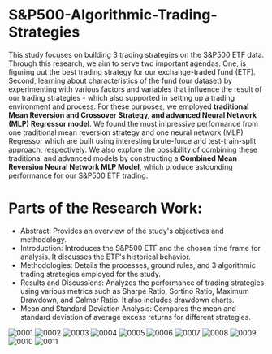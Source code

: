 # S&P500-Algorithmic-Trading-Strategies
This study focuses on building 3 trading strategies on the S&P500 ETF data. Through this research, we aim to serve two important agendas. One, is figuring out the best trading strategy for our exchange-traded fund (ETF). Second, learning about characteristics of the fund (our dataset) by experimenting with various factors and variables that influence the result of our trading strategies - which also supported in setting up a trading environment and process. For these purposes, we employed **traditional** **Mean Reversion and Crossover Strategy, and **advanced** Neural Network (MLP) Regressor model**. We found the most impressive performance from one traditional mean reversion strategy and one neural network (MLP) Regressor which are built using interesting brute-force and test-train-split approach, respectively. We also explore the possibility of combining these traditional and advanced models by constructing a **Combined Mean Reversion Neural Network MLP Model**, which produce astounding performance for our S&P500 ETF trading.

# Parts of the Research Work:

- Abstract: Provides an overview of the study's objectives and methodology.
- Introduction: Introduces the S&P500 ETF and the chosen time frame for analysis. It discusses the ETF's historical behavior.
- Methodologies: Details the processes, ground rules, and 3 algorithmic trading strategies employed for the study.
- Results and Discussions: Analyzes the performance of trading strategies using various metrics such as Sharpe Ratio, Sortino Ratio, Maximum Drawdown, and Calmar Ratio. It also includes drawdown charts.
- Mean and Standard Deviation Analysis: Compares the mean and standard deviation of average excess returns for different strategies.







![0001](https://github.com/Aashish-L-Agarwal/SP500-Algorithmic-Trading-Strategies/assets/137290074/059c6acc-99b4-4c8d-b80f-6a8bcbf9983a)
![0002](https://github.com/Aashish-L-Agarwal/SP500-Algorithmic-Trading-Strategies/assets/137290074/12166ae9-7522-47e3-ac21-1f6e60e42739)
![0003](https://github.com/Aashish-L-Agarwal/SP500-Algorithmic-Trading-Strategies/assets/137290074/7b4ee171-fb44-40b5-a8d5-228937d1b589)
![0004](https://github.com/Aashish-L-Agarwal/SP500-Algorithmic-Trading-Strategies/assets/137290074/807c5bce-d25b-4811-9967-16a5f73c7679)
![0005](https://github.com/Aashish-L-Agarwal/SP500-Algorithmic-Trading-Strategies/assets/137290074/c5a7b8c8-3408-4c08-a510-930e32088a0b)
![0006](https://github.com/Aashish-L-Agarwal/SP500-Algorithmic-Trading-Strategies/assets/137290074/88fd60d6-ba8c-4f46-8f08-e316ad545968)
![0007](https://github.com/Aashish-L-Agarwal/SP500-Algorithmic-Trading-Strategies/assets/137290074/a795f626-935b-4edd-b347-e38aeb7ebe91)
![0008](https://github.com/Aashish-L-Agarwal/SP500-Algorithmic-Trading-Strategies/assets/137290074/6bcb90ee-a310-4dd4-8379-9b769a96a696)
![0009](https://github.com/Aashish-L-Agarwal/SP500-Algorithmic-Trading-Strategies/assets/137290074/49d1102f-ae53-4ced-a90e-71c06d48c02d)
![0010](https://github.com/Aashish-L-Agarwal/SP500-Algorithmic-Trading-Strategies/assets/137290074/96d8ad30-ddb7-4aa1-a414-0969af03c244)
![0011](https://github.com/Aashish-L-Agarwal/SP500-Algorithmic-Trading-Strategies/assets/137290074/c18e3a23-75ee-4946-8e1d-874e1717beda)
